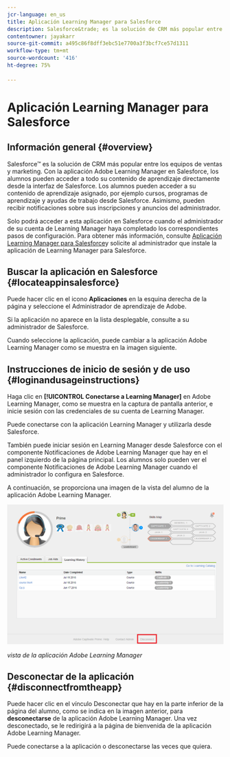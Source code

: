 ```yaml
---
jcr-language: en_us
title: Aplicación Learning Manager para Salesforce
description: Salesforce&trade; es la solución de CRM más popular entre los equipos de ventas y marketing. Con la aplicación Adobe Learning Manager en Salesforce, los alumnos pueden acceder a todo su contenido de aprendizaje directamente desde la interfaz de Salesforce. Los alumnos pueden acceder a su contenido de aprendizaje asignado, por ejemplo cursos, programas de aprendizaje y ayudas de trabajo desde Salesforce. Asimismo, pueden recibir notificaciones sobre sus inscripciones y anuncios del administrador.
contentowner: jayakarr
source-git-commit: a495c86f8dff3ebc51e7700a3f3bcf7ce57d1311
workflow-type: tm+mt
source-wordcount: '416'
ht-degree: 75%

---
```




# Aplicación Learning Manager para Salesforce

## Información general {#overview}

Salesforce™ es la solución de CRM más popular entre los equipos de ventas y marketing. Con la aplicación Adobe Learning Manager en Salesforce, los alumnos pueden acceder a todo su contenido de aprendizaje directamente desde la interfaz de Salesforce. Los alumnos pueden acceder a su contenido de aprendizaje asignado, por ejemplo cursos, programas de aprendizaje y ayudas de trabajo desde Salesforce. Asimismo, pueden recibir notificaciones sobre sus inscripciones y anuncios del administrador.

Solo podrá acceder a esta aplicación en Salesforce cuando el administrador de su cuenta de Learning Manager haya completado los correspondientes pasos de configuración. Para obtener más información, consulte [Aplicación Learning Manager para Salesforce](../../integration-admin/feature-summary/sfdc-app.md)y solicite al administrador que instale la aplicación de Learning Manager para Salesforce.

## Buscar la aplicación en Salesforce {#locateappinsalesforce}

Puede hacer clic en el icono **Aplicaciones** en la esquina derecha de la página y seleccione el Administrador de aprendizaje de Adobe.

Si la aplicación no aparece en la lista desplegable, consulte a su administrador de Salesforce.

Cuando seleccione la aplicación, puede cambiar a la aplicación Adobe Learning Manager como se muestra en la imagen siguiente.

<!--![](assets/connect-to-prime.png)-->

## Instrucciones de inicio de sesión y de uso {#loginandusageinstructions}

Haga clic en **[!UICONTROL Conectarse a Learning Manager]** en Adobe Learning Manager, como se muestra en la captura de pantalla anterior, e inicie sesión con las credenciales de su cuenta de Learning Manager.

Puede conectarse con la aplicación Learning Manager y utilizarla desde Salesforce.

También puede iniciar sesión en Learning Manager desde Salesforce con el componente Notificaciones de Adobe Learning Manager que hay en el panel izquierdo de la página principal. Los alumnos solo pueden ver el componente Notificaciones de Adobe Learning Manager cuando el administrador lo configura en Salesforce.

A continuación, se proporciona una imagen de la vista del alumno de la aplicación Adobe Learning Manager.

![](assets/learners-view.png)

*vista de la aplicación Adobe Learning Manager*

## Desconectar de la aplicación {#disconnectfromtheapp}

Puede hacer clic en el vínculo Desconectar que hay en la parte inferior de la página del alumno, como se indica en la imagen anterior, para **desconectarse** de la aplicación Adobe Learning Manager. Una vez desconectado, se le redirigirá a la página de bienvenida de la aplicación Adobe Learning Manager.

Puede conectarse a la aplicación o desconectarse las veces que quiera.
